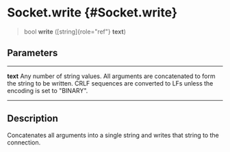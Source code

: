 Socket.write {#Socket.write}
============

> bool **write** ([string]{role="ref"} **text**)

Parameters
----------

  ---------- ------------------------------------------------------------------
  **text**   Any number of string values. All arguments are concatenated to
             form the string to be written. CRLF sequences are converted to LFs
             unless the encoding is set to \"BINARY\".
  ---------- ------------------------------------------------------------------

Description
-----------

Concatenates all arguments into a single string and writes that string
to the connection.
